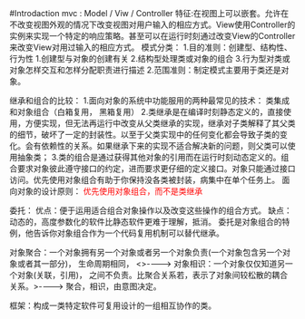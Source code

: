 #Introdaction
mvc : Model / Viw / Controller
特征:在视图上可以嵌套。允许在不改变视图外观的情况下改变视图对用户输入的相应方式。View使用Controller的实例来实现一个特定的响应策略。甚至可以在运行时刻通过改变View的Controller来改变View对用过输入的相应方式。
模式分类：
1.目的准则：创建型、结构性、行为性
 1.创建型与对象的创建有关
 2.结构型处理类或对象的组合
 3.行为型对类或对象怎样交互和怎样分配职责进行描述
2.范围准则：制定模式主要用于类还是对象。


继承和组合的比较：
1.面向对象的系统中功能服用的两种最常见的技术： 类集成和对象组合（白箱复用， 黑箱复用）
2.类继承是在编译时刻静态定义的，直接使用，方便实现，但无法再运行中改变从父类继承的实现，继承对子类解释了其父类的细节，破坏了一定的封装性。以至于父类实现中的任何变化都会导致子类的变化。会有依赖性的关系。如果继承下来的实现不适合解决新的问题，则父类可以使用抽象类；
3.类的组合是通过获得其他对象的引用而在运行时刻动态定义的。组合要求对象彼此遵守接口的约定，进而要求更仔细的定义接口。对象只能通过接口访问。优先使用对象组合有助于你保持没各类被封装，病集中在单个任务上。
面向对象的设计原则：<font color = red> 优先使用对象组合，而不是类继承</font>


委托：
优点：便于运用适合组合对象操作以及改变这些操作的组合方式。
缺点：动态的，高度参数化的软件比静态软件更难于理解，抵消。
委托是对象组合的特例，他告诉你对象组合作为一个代码复用机制可以替代继承。

对象聚合：一个对象拥有另一个对象或者另一个对象负责(一个对象包含另一个对象或者其一部分)， 生命周期相同，  <>---->
对象相识：一个对象仅仅知道另一个对象(关联，引用)， 之间不负责。比聚合关系若，表示了对象间较松散的耦合关系。>---->
聚合，相识，由意图决定。


框架：构成一类特定软件可复用设计的一组相互协作的类。



